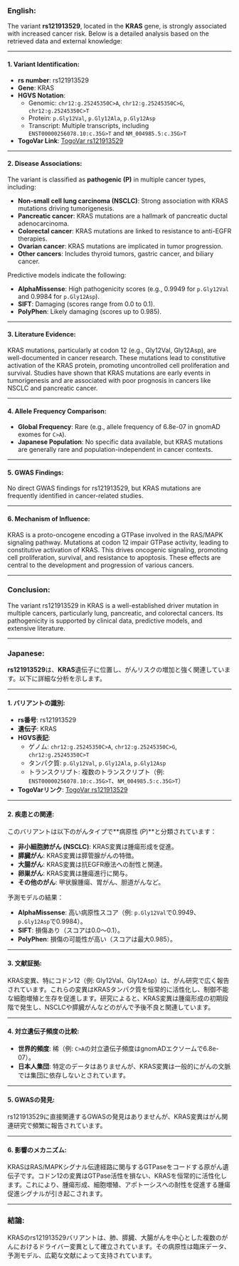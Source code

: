 ### English:
The variant **rs121913529**, located in the **KRAS** gene, is strongly associated with increased cancer risk. Below is a detailed analysis based on the retrieved data and external knowledge:

---

#### 1. **Variant Identification**:
- **rs number**: rs121913529
- **Gene**: KRAS
- **HGVS Notation**:
  - Genomic: `chr12:g.25245350C>A`, `chr12:g.25245350C>G`, `chr12:g.25245350C>T`
  - Protein: `p.Gly12Val`, `p.Gly12Ala`, `p.Gly12Asp`
  - Transcript: Multiple transcripts, including `ENST00000256078.10:c.35G>T` and `NM_004985.5:c.35G>T`
- **TogoVar Link**: [TogoVar rs121913529](https://togovar.org/variant/rs121913529)

---

#### 2. **Disease Associations**:
The variant is classified as **pathogenic (P)** in multiple cancer types, including:
- **Non-small cell lung carcinoma (NSCLC)**: Strong association with KRAS mutations driving tumorigenesis.
- **Pancreatic cancer**: KRAS mutations are a hallmark of pancreatic ductal adenocarcinoma.
- **Colorectal cancer**: KRAS mutations are linked to resistance to anti-EGFR therapies.
- **Ovarian cancer**: KRAS mutations are implicated in tumor progression.
- **Other cancers**: Includes thyroid tumors, gastric cancer, and biliary cancer.

Predictive models indicate the following:
- **AlphaMissense**: High pathogenicity scores (e.g., 0.9949 for `p.Gly12Val` and 0.9984 for `p.Gly12Asp`).
- **SIFT**: Damaging (scores range from 0.0 to 0.1).
- **PolyPhen**: Likely damaging (scores up to 0.985).

---

#### 3. **Literature Evidence**:
KRAS mutations, particularly at codon 12 (e.g., Gly12Val, Gly12Asp), are well-documented in cancer research. These mutations lead to constitutive activation of the KRAS protein, promoting uncontrolled cell proliferation and survival. Studies have shown that KRAS mutations are early events in tumorigenesis and are associated with poor prognosis in cancers like NSCLC and pancreatic cancer.

---

#### 4. **Allele Frequency Comparison**:
- **Global Frequency**: Rare (e.g., allele frequency of 6.8e-07 in gnomAD exomes for `C>A`).
- **Japanese Population**: No specific data available, but KRAS mutations are generally rare and population-independent in cancer contexts.

---

#### 5. **GWAS Findings**:
No direct GWAS findings for rs121913529, but KRAS mutations are frequently identified in cancer-related studies.

---

#### 6. **Mechanism of Influence**:
KRAS is a proto-oncogene encoding a GTPase involved in the RAS/MAPK signaling pathway. Mutations at codon 12 impair GTPase activity, leading to constitutive activation of KRAS. This drives oncogenic signaling, promoting cell proliferation, survival, and resistance to apoptosis. These effects are central to the development and progression of various cancers.

---

### Conclusion:
The variant rs121913529 in KRAS is a well-established driver mutation in multiple cancers, particularly lung, pancreatic, and colorectal cancers. Its pathogenicity is supported by clinical data, predictive models, and extensive literature.

---

### Japanese:
**rs121913529**は、**KRAS**遺伝子に位置し、がんリスクの増加と強く関連しています。以下に詳細な分析を示します。

---

#### 1. **バリアントの識別**:
- **rs番号**: rs121913529
- **遺伝子**: KRAS
- **HGVS表記**:
  - ゲノム: `chr12:g.25245350C>A`, `chr12:g.25245350C>G`, `chr12:g.25245350C>T`
  - タンパク質: `p.Gly12Val`, `p.Gly12Ala`, `p.Gly12Asp`
  - トランスクリプト: 複数のトランスクリプト（例: `ENST00000256078.10:c.35G>T`、`NM_004985.5:c.35G>T`）
- **TogoVarリンク**: [TogoVar rs121913529](https://togovar.org/variant/rs121913529)

---

#### 2. **疾患との関連**:
このバリアントは以下のがんタイプで**病原性 (P)**と分類されています：
- **非小細胞肺がん (NSCLC)**: KRAS変異は腫瘍形成を促進。
- **膵臓がん**: KRAS変異は膵管腺がんの特徴。
- **大腸がん**: KRAS変異は抗EGFR療法への耐性と関連。
- **卵巣がん**: KRAS変異は腫瘍進行に関与。
- **その他のがん**: 甲状腺腫瘍、胃がん、胆道がんなど。

予測モデルの結果：
- **AlphaMissense**: 高い病原性スコア（例: `p.Gly12Val`で0.9949、`p.Gly12Asp`で0.9984）。
- **SIFT**: 損傷あり（スコアは0.0～0.1）。
- **PolyPhen**: 損傷の可能性が高い（スコアは最大0.985）。

---

#### 3. **文献証拠**:
KRAS変異、特にコドン12（例: Gly12Val、Gly12Asp）は、がん研究で広く報告されています。これらの変異はKRASタンパク質を恒常的に活性化し、制御不能な細胞増殖と生存を促進します。研究によると、KRAS変異は腫瘍形成の初期段階で発生し、NSCLCや膵臓がんなどのがんで予後不良と関連しています。

---

#### 4. **対立遺伝子頻度の比較**:
- **世界的頻度**: 稀（例: `C>A`の対立遺伝子頻度はgnomADエクソームで6.8e-07）。
- **日本人集団**: 特定のデータはありませんが、KRAS変異は一般的にがんの文脈では集団に依存しないとされています。

---

#### 5. **GWASの発見**:
rs121913529に直接関連するGWASの発見はありませんが、KRAS変異はがん関連研究で頻繁に報告されています。

---

#### 6. **影響のメカニズム**:
KRASはRAS/MAPKシグナル伝達経路に関与するGTPaseをコードする原がん遺伝子です。コドン12の変異はGTPase活性を損ない、KRASを恒常的に活性化します。これにより、腫瘍形成、細胞増殖、アポトーシスへの耐性を促進する腫瘍促進シグナルが引き起こされます。

---

### 結論:
KRASのrs121913529バリアントは、肺、膵臓、大腸がんを中心とした複数のがんにおけるドライバー変異として確立されています。その病原性は臨床データ、予測モデル、広範な文献によって支持されています。